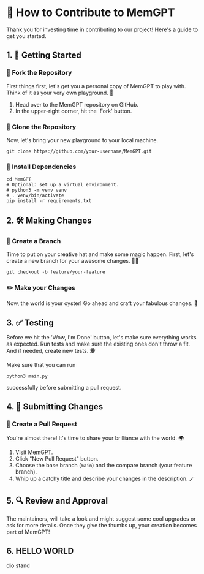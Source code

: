 # 🚀 How to Contribute to MemGPT

Thank you for investing time in contributing to our project! Here's a guide to get you started.

## 1. 🚀 Getting Started

### 🍴 Fork the Repository

First things first, let's get you a personal copy of MemGPT to play with. Think of it as your very own playground. 🎪

1. Head over to the MemGPT repository on GitHub.
2. In the upper-right corner, hit the 'Fork' button.

### 🚀 Clone the Repository

Now, let's bring your new playground to your local machine.

```shell
git clone https://github.com/your-username/MemGPT.git
```

### 🧩 Install Dependencies

```shell
cd MemGPT
# Optional: set up a virtual environment.
# python3 -m venv venv
# . venv/bin/activate
pip install -r requirements.txt
```

## 2. 🛠️ Making Changes

### 🌟 Create a Branch

Time to put on your creative hat and make some magic happen. First, let's create a new branch for your awesome changes. 🧙‍♂️

```shell
git checkout -b feature/your-feature
```

### ✏️ Make your Changes

Now, the world is your oyster! Go ahead and craft your fabulous changes. 🎨

## 3. ✅ Testing

Before we hit the 'Wow, I'm Done' button, let's make sure everything works as expected. Run tests and make sure the existing ones don't throw a fit. And if needed, create new tests. 🕵️

Make sure that you can run
```shell
python3 main.py
```
successfully before submitting a pull request.

## 4. 🚀 Submitting Changes

### 🚀 Create a Pull Request

You're almost there! It's time to share your brilliance with the world. 🌍

1. Visit [MemGPT](https://github.com/cpacker/memgpt).
2. Click "New Pull Request" button.
3. Choose the base branch (`main`) and the compare branch (your feature branch).
4. Whip up a catchy title and describe your changes in the description. 🪄

## 5. 🔍 Review and Approval

The maintainers, will take a look and might suggest some cool upgrades or ask for more details. Once they give the thumbs up, your creation becomes part of MemGPT!

## 6. HELLO WORLD

dio stand